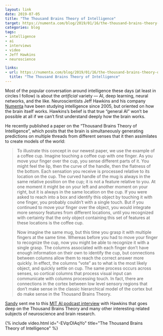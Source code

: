 ```yaml
---
layout: link
date: 2019-07-05
title: "The Thousand Brains Theory of Intelligence"
target: https://numenta.com/blog/2019/01/16/the-thousand-brains-theory-of-intelligence/
categories: blog
tags:
- intelligence
- ai
- interviews
- video
- Jeff Hawkins
- neuroscience

links:
- url: https://numenta.com/blog/2019/01/16/the-thousand-brains-theory-of-intelligence/
  title: "The Thousand Brains Theory of Intelligence"
---
```


Most of the popular conversation around intelligence these days (at least in circles I follow) is about the _artificial_ variety — AI, deep learning, neural networks, and the like. Neuroscientists Jeff Hawkins and his company [Numenta](https://numenta.com/ "Numenta") have been studying intelligence since 2005, but oriented on how the brain itself works. Hawkins’s belief is that true “general AI” won’t be possible at all if we can’t first understand deeply how the brain works.

He recently published a paper on the “Thousand Brains Theory of Intelligence”, which posits that the brain is simultaneously generating predictions on multiple threads from different senses that it then assimilates to create models of the world:

> To illustrate this concept in our newest paper, we use the example of a coffee cup. Imagine touching a coffee cup with one finger. As you move your finger over the cup, you sense different parts of it. You might feel the lip, then the curve of the handle, then the flatness of the bottom. Each sensation you receive is processed relative to its location on the cup. The curved handle of the mug is always in the same relative position on the cup; it is not a feature relative to you. At one moment it might be on your left and another moment on your right, but it is always in the same location on the cup. If you were asked to reach into a box and identify this object by touching it with one finger, you probably couldn’t with a single touch. But if you continued to move your finger over the object, you would integrate more sensory features from different locations, until you recognized with certainty that the only object containing this set of features at these locations is the coffee cup.
>
> Now imagine the same mug, but this time you grasp it with multiple fingers at the same time. Whereas before you had to move your finger to recognize the cup, now you might be able to recognize it with a single grasp. The columns associated with each finger don’t have enough information on their own to identify the cup, but connections between columns allow them to reach the correct answer more quickly. In effect, the columns “vote” as to what is the most likely object, and quickly settle on cup. The same process occurs across senses, so cortical columns that process visual input can communicate with columns processing touch. In fact, there are connections in the cortex between low level sensory regions that don’t make sense in the classic hierarchical model of the cortex but do make sense in the Thousand Brains Theory.

[Sandy](https://twitter.com/sandykory "Sandy Kory") sent me to this [MIT AI podcast interview](https://lexfridman.com/jeff-hawkins/ "Jeff Hawkins on AI Podcast") with Hawkins that goes deep on the Thousand Brains Theory and many other interesting related subjects of neuroscience and brain research.

{% include video.html id="-EVqrDlAqYo" title="The Thousand Brains Theory of Intelligence" %}
